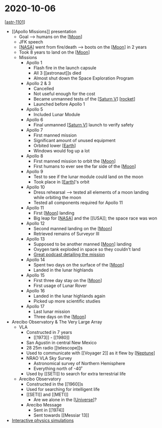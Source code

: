 # 2020-10-06

[[astr-1101]]

- [[Apollo Missions]] presentation
  - Goal --> humans on the [[Moon]]
  - JFK speech
  - [[NASA]] went from fire/death --> boots on the [[Moon]] in 2 years
  - Took 8 years to land on the [[Moon]]
  - Missions
    - Apollo 1
      - Flash fire in the launch capsule
      - All 3 [[astronaut]]s died
      - Almost shut down the Space Exploration Program
    - Apollo 2 & 3
      - Cancelled
      - Not useful enough for the cost
      - Became unmanned tests of the [[Saturn V]] [[rocket]]
      - Launched before Apollo 1
    - Apollo 5
      - Included Lunar Module
    - Apollo 6
      - Final unmanned [[Saturn V]] launch to verify safety
    - Apollo 7
      - First manned mission
      - Significant amount of unused equipment
      - Orbited lower [[Earth]]
      - Windows would fog up a lot
    - Apollo 8
      - First manned mission to orbit the [[Moon]]
      - First humans to ever see the far side of the [[Moon]]
    - Apollo 9
      - Test to see if the lunar module could land on the moon
      - Took place in [[Earth]]'s orbit
    - Apollo 10
      - Dress rehearsal --> tested all elements of a moon landing while orbiting the moon
      - Tested all components required for Apollo 11
    - Apollo 11
      - First [[Moon]] landing
      - Big leap for [[NASA]] and the [[USA]]; the space race was won
    - Apollo 12
      - Second manned landing on the [[Moon]]
      - Retrieved remains of Surveyor III
    - Apollo 13
      - Supposed to be another manned [[Moon]] landing
      - Oxygen tank exploded in space so they couldn't land
      - [Great podcast detailing the mission](https://podcasts.apple.com/us/podcast/saving-apollo-13/id1506563333)
    - Apollo 14
      - Spent two days on the surface of the [[Moon]]
      - Landed in the lunar highlands
    - Apollo 15
      - First three day stay on the [[Moon]]
      - First usage of Lunar Rover
    - Apollo 16
      - Landed in the lunar highlands again
      - Picked up more scientific studies
    - Apollo 17
      - Last lunar mission
      - Three days on the [[Moon]]
- Arecibo Observatory & The Very Large Array
  - VLA
    - Constructed in 7 years
      - [[1973]] - [[1980]]
    - San Agustin in central New Mexico
    - 28 25m radio [[telescope]]s
    - Used to communicate with [[Voyager 2]] as it flew by [[Neptune]]
    - NRAO VLA Sky Survey
      - Astronomical survey of Northern Hemisphere
      - Everything north of -40˚
    - Used by [[SETI]] to search for extra terrestrial life
  - Arecibo Observatory
    - Constructed in the [[1960]]s
    - Used for searching for intelligent life
    - [[SETI]] and [[METI]]
      - Are we alone in the [[Universe]]?
    - Arecibo Message
      - Sent in [[1974]]
      - Sent towards [[Messiar 13]]
- [Interactive physics simulations](https://ophysics.com/index.html)

[//begin]: # "Autogenerated link references for markdown compatibility"
[astr-1101]: astr-1101 "ASTR 1101 - Intro to the Solar System"
[Moon]: moon "Moon"
[NASA]: nasa "NASA"
[Saturn V]: saturn-v "Saturn V"
[rocket]: rocket "Rocket"
[Earth]: earth "Earth 🜨"
[Neptune]: neptune "Neptune ♆"
[Universe]: universe "Universe"
[//end]: # "Autogenerated link references"
